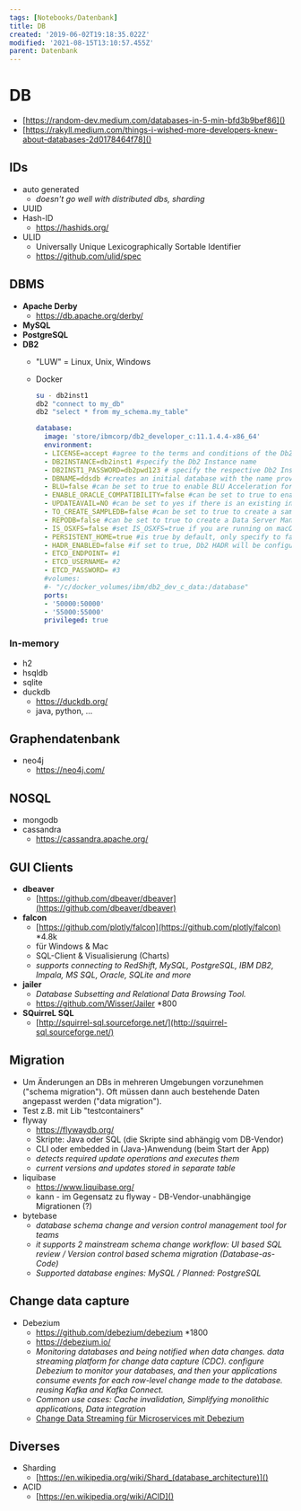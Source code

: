 ```yaml
---
tags: [Notebooks/Datenbank]
title: DB
created: '2019-06-02T19:18:35.022Z'
modified: '2021-08-15T13:10:57.455Z'
parent: Datenbank
---
```


# DB
- [https://random-dev.medium.com/databases-in-5-min-bfd3b9bef86]()
- [https://rakyll.medium.com/things-i-wished-more-developers-knew-about-databases-2d0178464f78]()

## IDs
- auto generated
  - *doesn't go well with distributed dbs, sharding*
- UUID
- Hash-ID
  - https://hashids.org/
- ULID
  - Universally Unique Lexicographically Sortable Identifier
  - https://github.com/ulid/spec


## DBMS
- **Apache Derby**
  - https://db.apache.org/derby/
- **MySQL**
- **PostgreSQL**
- **DB2**
  - "LUW" = Linux, Unix, Windows
  - Docker

    ```sh
    su - db2inst1
    db2 "connect to my_db"
    db2 "select * from my_schema.my_table"
    ```

    ```yml
    database:
      image: 'store/ibmcorp/db2_developer_c:11.1.4.4-x86_64'
      environment:
      - LICENSE=accept #agree to the terms and conditions of the Db2 software contained in this image
      - DB2INSTANCE=db2inst1 #specify the Db2 Instance name
      - DB2INST1_PASSWORD=db2pwd123 # specify the respective Db2 Instance Password
      - DBNAME=ddsdb #creates an initial database with the name provided or leave empty if no database is needed
      - BLU=false #can be set to true to enable BLU Acceleration for instance
      - ENABLE_ORACLE_COMPATIBILITY=false #can be set to true to enable Oracle Compatibility on the instance
      - UPDATEAVAIL=NO #can be set to yes if there is an existing instance and running a new container with a higher Db2 level. Will be deprecated on next release
      - TO_CREATE_SAMPLEDB=false #can be set to true to create a sample (pre-populated) database
      - REPODB=false #can be set to true to create a Data Server Manager repository database
      - IS_OSXFS=false #set IS_OSXFS=true if you are running on macOS
      - PERSISTENT_HOME=true #is true by default, only specify to false if you are running Docker for Windows
      - HADR_ENABLED=false #if set to true, Db2 HADR will be configured. The following three env variables depend on HADR_ENABLED to be true
      - ETCD_ENDPOINT= #1
      - ETCD_USERNAME= #2
      - ETCD_PASSWORD= #3
      #volumes:
      #- "/c/docker_volumes/ibm/db2_dev_c_data:/database"
      ports:
      - '50000:50000'
      - '55000:55000'
      privileged: true
    ```

### In-memory
- h2
- hsqldb
- sqlite
- duckdb
  - https://duckdb.org/
  - java, python, ...


## Graphendatenbank
- neo4j
  - https://neo4j.com/


## NOSQL
- mongodb
- cassandra
  - https://cassandra.apache.org/
  

## GUI Clients
- **dbeaver**
  - [https://github.com/dbeaver/dbeaver](https://github.com/dbeaver/dbeaver)
- **falcon**
  - [https://github.com/plotly/falcon](https://github.com/plotly/falcon) *4.8k
  - für Windows & Mac
  - SQL-Client & Visualisierung (Charts)
  - *supports connecting to RedShift, MySQL, PostgreSQL, IBM DB2, Impala, MS SQL, Oracle, SQLite and more*
- **jailer**
  - *Database Subsetting and Relational Data Browsing Tool.*
  - https://github.com/Wisser/Jailer *800
- **SQuirreL SQL**
  - [http://squirrel-sql.sourceforge.net/](http://squirrel-sql.sourceforge.net/)


## Migration
- Um Änderungen an DBs in mehreren Umgebungen vorzunehmen ("schema migration"). Oft müssen dann auch bestehende Daten angepasst werden ("data migration").
- Test z.B. mit Lib "testcontainers"
- flyway
  - https://flywaydb.org/
  - Skripte: Java oder SQL (die Skripte sind abhängig vom DB-Vendor)
  - CLI oder embedded in (Java-)Anwendung  (beim Start der App)
  - *detects required update operations and executes them*
  - *current versions and updates stored in separate table*
- liquibase
  - https://www.liquibase.org/
  - kann - im Gegensatz zu flyway - DB-Vendor-unabhängige Migrationen (?)
- bytebase
  - *database schema change and version control management tool for teams*
  - *it supports 2 mainstream schema change workflow: UI based SQL review / Version control based schema migration (Database-as-Code)*
  - *Supported database engines: MySQL / Planned: PostgreSQL*


## Change data capture
- Debezium
  - https://github.com/debezium/debezium *1800
  - https://debezium.io/
  - *Monitoring databases and being notified when data changes. data streaming platform for change data capture (CDC). configure Debezium to monitor your databases, and then your applications consume events for each row-level change made to the database. reusing Kafka and Kafka Connect.*
  - *Common use cases: Cache invalidation, Simplifying monolithic applications, Data integration*
  - [Change Data Streaming für Microservices mit Debezium](@attachment/Praesentationen/2019-nn-gunnar_morling-change_data_streaming_fuer_microservices_mit_debezium-praesentation.pdf)


## Diverses
- Sharding
  - [https://en.wikipedia.org/wiki/Shard_(database_architecture)]()
- ACID
  - [https://en.wikipedia.org/wiki/ACID]()